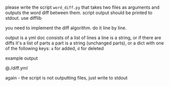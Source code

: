 please write the script `word_diff.py` that takes two files as arguments and outputs the word diff between them.
script output should be printed to stdout.
use difflib

you need to implement the diff algorithm.
do it line by line.


output is a yml doc
consists of a list of lines
a line is a string, or if there are diffs it's a list of parts
a part is a string (unchanged parts), or a dict with one of the following keys: `a` for added, `d` for deleted


example output

@./diff.yml

again - the script is not outputting files, just write to stdout
